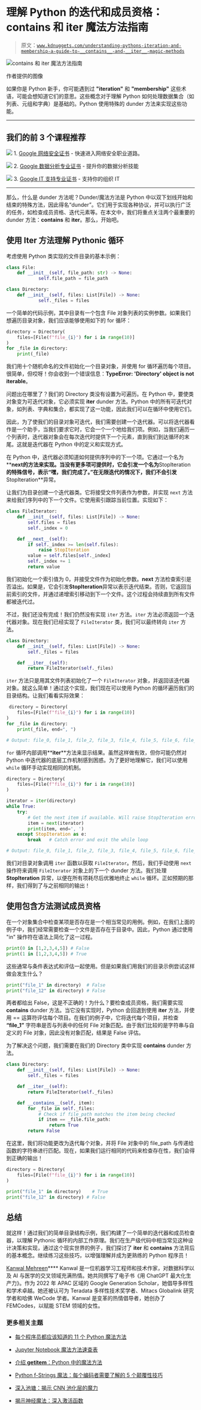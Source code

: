 # 理解 Python 的迭代和成员资格：__contains__ 和 __iter__ 魔法方法指南

> 原文：[`www.kdnuggets.com/understanding-pythons-iteration-and-membership-a-guide-to-__contains__-and-__iter__-magic-methods`](https://www.kdnuggets.com/understanding-pythons-iteration-and-membership-a-guide-to-__contains__-and-__iter__-magic-methods)

![__contains__ 和 __iter__ 魔法方法指南](img/0e31af489ddc2b5846ca89419af9c6ec.png)

作者提供的图像

如果你是 Python 新手，你可能遇到过 **"iteration"** 和 **"membership"** 这些术语，可能会想知道它们的意思。这些概念对于理解 Python 如何处理数据集合（如列表、元组和字典）是基础的。Python 使用特殊的 dunder 方法来实现这些功能。

* * *

## 我们的前 3 个课程推荐

![](img/0244c01ba9267c002ef39d4907e0b8fb.png) 1\. [Google 网络安全证书](https://www.kdnuggets.com/google-cybersecurity) - 快速进入网络安全职业道路。

![](img/e225c49c3c91745821c8c0368bf04711.png) 2\. [Google 数据分析专业证书](https://www.kdnuggets.com/google-data-analytics) - 提升你的数据分析技能

![](img/0244c01ba9267c002ef39d4907e0b8fb.png) 3\. [Google IT 支持专业证书](https://www.kdnuggets.com/google-itsupport) - 支持你的组织 IT

* * *

那么，什么是 dunder 方法呢？Dunder/魔法方法是 Python 中以双下划线开始和结束的特殊方法，因此得名“dunder”。它们用于实现各种协议，并可以执行广泛的任务，如检查成员资格、迭代元素等。在本文中，我们将重点关注两个最重要的 dunder 方法：**__contains__** 和 **__iter__**。那么，开始吧。

## 使用 Iter 方法理解 Pythonic 循环

考虑使用 Python 类实现的文件目录的基本示例：

```py
class File:
	def __init__(self, file_path: str) -> None:
    	    self.file_path = file_path

class Directory:
	def __init__(self, files: List[File]) -> None:
    	    self._files = files 
```

一个简单的代码示例，其中目录有一个包含 File 对象列表的实例参数。如果我们想遍历目录对象，我们应该能够使用如下的 for 循环：

```py
directory = Directory(
	files=[File(f"file_{i}") for i in range(10)]
)
for _file in directory:
	print(_file) 
```

我们用十个随机命名的文件初始化一个目录对象，并使用 for 循环遍历每个项目。很简单，但哎呀！你会收到一个错误信息：**TypeError: 'Directory' object is not iterable**。

问题出在哪里了？我们的 Directory 类没有设置为可遍历。在 Python 中，要使类对象变为可迭代对象，它必须实现 **__iter__** dunder 方法。Python 中的所有可迭代对象，如列表、字典和集合，都实现了这一功能，因此我们可以在循环中使用它们。

因此，为了使我们的目录对象可迭代，我们需要创建一个迭代器。可以将迭代器看作是一个助手，当我们要求它时，它会一个一个地给我们项。例如，当我们遍历一个列表时，迭代器对象会在每次迭代时提供下一个元素，直到我们到达循环的末尾。这就是迭代器在 Python 中的定义和实现方式。

在 Python 中，迭代器必须知道如何提供序列中的下一个项。它通过一个名为**__next__**的方法来实现。当没有更多项可提供时，它会引发一个名为**StopIteration**的特殊信号，表示“嘿，我们完成了。”在无限迭代的情况下，我们不会引发**StopIteration**异常。

让我们为目录创建一个迭代器类。它将接受文件列表作为参数，并实现 `next` 方法来给我们序列中的下一个文件。它使用索引跟踪当前位置。实现如下：

```py
class FileIterator:
    def __init__(self, files: List[File]) -> None:
        self.files = files
        self._index = 0

    def __next__(self):
        if self._index >= len(self.files):
        	raise StopIteration
        value = self.files[self._index]
        self._index += 1
        return value
```

我们初始化一个索引值为 0，并接受文件作为初始化参数。**__next__** 方法检查索引是否溢出。如果是，它会引发**StopIteration**异常以表示迭代结束。否则，它返回当前索引的文件，并通过递增索引移动到下一个文件。这个过程会持续直到所有文件都被迭代过。

不过，我们还没有完成！我们仍然没有实现 `iter` 方法。`iter` 方法必须返回一个迭代器对象。现在我们已经实现了 `FileIterator` 类，我们可以最终转向 `iter` 方法。

```py
class Directory:
    def __init__(self, files: List[File]) -> None:
        self._files = files

    def __iter__(self):
        return FileIterator(self._files)
```

`iter` 方法只是用其文件列表初始化了一个 `FileIterator` 对象，并返回该迭代器对象。就这么简单！通过这个实现，我们现在可以使用 Python 的循环遍历我们的目录结构。让我们看看实际效果：

```py
 directory = Directory(
	files=[File(f"file_{i}") for i in range(10)]
)
for _file in directory:
	print(_file, end=", ")

# Output: file_0, file_1, file_2, file_3, file_4, file_5, file_6, file_7, file_8, file_9,
```

`for` 循环内部调用**__iter__**方法来显示结果。虽然这样做有效，但你可能仍然对 Python 中迭代器的底层工作机制感到困惑。为了更好地理解它，我们可以使用 `while` 循环手动实现相同的机制。

```py
directory = Directory(
	files=[File(f"file_{i}") for i in range(10)]
)

iterator = iter(directory)
while True:
    try:
        # Get the next item if available. Will raise StopIteration error if no item is left.
        item = next(iterator)   
        print(item, end=', ')
    except StopIteration as e:
        break   # Catch error and exit the while loop

# Output: file_0, file_1, file_2, file_3, file_4, file_5, file_6, file_7, file_8, file_9,
```

我们对目录对象调用 `iter` 函数以获取 `FileIterator`。然后，我们手动使用 `next` 操作符来调用 `FileIterator` 对象上的下一个 dunder 方法。我们处理 **StopIteration** 异常，以便在所有项耗尽后优雅地终止 `while` 循环。正如预期的那样，我们得到了与之前相同的输出！

## 使用包含方法测试成员资格

在一个对象集合中检查某项是否存在是一个相当常见的用例。例如，在我们上面的例子中，我们经常需要检查一个文件是否存在于目录中。因此，Python 通过使用 "in" 操作符在语法上简化了这一过程。

```py
print(0 in [1,2,3,4,5]) # False
print(1 in [1,2,3,4,5]) # True
```

这些通常与条件表达式和评估一起使用。但是如果我们用我们的目录示例尝试这样做会发生什么？

```py
print("file_1" in directory)  # False
print("file_12" in directory) # False
```

两者都给出 False，这是不正确的！为什么？要检查成员资格，我们需要实现 **__contains__** dunder 方法。当它没有实现时，Python 会回退到使用 **__iter__** 方法，并使用 == 运算符评估每个项目。在我们的例子中，它将迭代每个项目，并检查 **“file_1”** 字符串是否与列表中的任何 File 对象匹配。由于我们比较的是字符串与自定义的 File 对象，因此没有对象匹配，结果是 False 评估。

为了解决这个问题，我们需要在我们的 Directory 类中实现 **__contains__** dunder 方法。

```py
class Directory:
    def __init__(self, files: List[File]) -> None:
        self._files = files

    def __iter__(self):
        return FileIterator(self._files)

    def __contains__(self, item):
        for _file in self._files:
        	# Check if file_path matches the item being checked
        	if item == _file.file_path:
            	return True
    	return False
```

在这里，我们将功能更改为迭代每个对象，并将 File 对象中的 file_path 与传递给函数的字符串进行匹配。现在，如果我们运行相同的代码来检查存在性，我们会得到正确的输出！

```py
directory = Directory(
	files=[File(f"file_{i}") for i in range(10)]
)

print("file_1" in directory)	# True
print("file_12" in directory) # False 
```

## 总结

就这样！通过我们的简单目录结构示例，我们构建了一个简单的迭代器和成员检查器，以理解 Pythonic 循环的内部工作原理。我们在生产级代码中相当常见这种设计决策和实现，通过这个现实世界的例子，我们探讨了 **__iter__** 和 **__contains__** 方法背后的基本概念。继续练习这些技巧，以增强理解并成为更熟练的 Python 程序员！

**[](https://www.linkedin.com/in/kanwal-mehreen1/)**[Kanwal Mehreen](https://www.linkedin.com/in/kanwal-mehreen1/)**** Kanwal 是一位机器学习工程师和技术作家，对数据科学以及 AI 与医学的交叉领域充满热情。她共同撰写了电子书《用 ChatGPT 最大化生产力》。作为 2022 年 APAC 区域的 Google Generation Scholar，她倡导多样性和学术卓越。她还被认可为 Teradata 多样性技术奖学者、Mitacs Globalink 研究学者和哈佛 WeCode 学者。Kanwal 是变革的热情倡导者，她创办了 FEMCodes，以赋能 STEM 领域的女性。

### 更多相关主题

+   [每个程序员都应该知道的 11 个 Python 魔法方法](https://www.kdnuggets.com/11-python-magic-methods-every-programmer-should-know)

+   [Jupyter Notebook 魔法方法速查表](https://www.kdnuggets.com/jupyter-notebook-magic-methods-cheat-sheet)

+   [介绍 **__getitem__**：Python 中的魔法方法](https://www.kdnuggets.com/2023/03/introduction-getitem-magic-method-python.html)

+   [Python f-Strings 魔法：每个编码者需要了解的 5 个颠覆性技巧](https://www.kdnuggets.com/python-fstrings-magic-5-gamechanging-tricks-every-coder-needs-to-know)

+   [深入池塘：揭示 CNN 池化层的魔力](https://www.kdnuggets.com/diving-into-the-pool-unraveling-the-magic-of-cnn-pooling-layers)

+   [揭示神经魔法：深入激活函数](https://www.kdnuggets.com/unveiling-neural-magic-a-dive-into-activation-functions)

